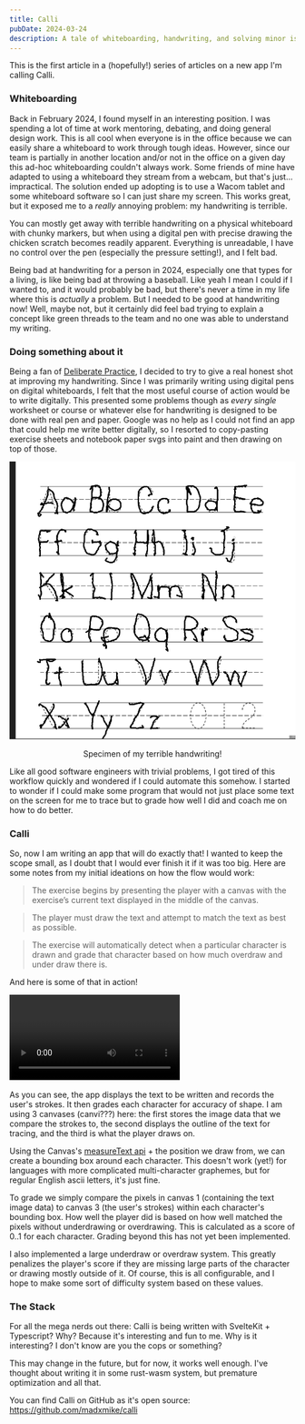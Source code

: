 ```yaml
---
title: Calli
pubDate: 2024-03-24
description: A tale of whiteboarding, handwriting, and solving minor issues with 6 month projects
---
```


This is the first article in a (hopefully!) series of articles on a new app I'm calling Calli.

### Whiteboarding

Back in February 2024, I found myself in an interesting position. I was spending a lot of time at work mentoring, debating, and doing general design work. This is all cool when everyone is in the office because we can easily share a whiteboard to work through tough ideas. However, since our team is partially in another location and/or not in the office on a given day this ad-hoc whiteboarding couldn't always work. Some friends of mine have adapted to using a whiteboard they stream from a webcam, but that's just... impractical. The solution ended up adopting is to use a Wacom tablet and some whiteboard software so I can just share my screen. This works great, but it exposed me to a _really_ annoying problem: my handwriting is terrible.

You can mostly get away with terrible handwriting on a physical whiteboard with chunky markers, but when using a digital pen with precise drawing the chicken scratch becomes readily apparent. Everything is unreadable, I have no control over the pen (especially the pressure setting!), and I felt bad.

Being bad at handwriting for a person in 2024, especially one that types for a living, is like being bad at throwing a baseball. Like yeah I mean I could if I wanted to, and it would probably be bad, but there's never a time in my life where this is _actually_ a problem. But I needed to be good at handwriting now! Well, maybe not, but it certainly did feel bad trying to explain a concept like green threads to the team and no one was able to understand my writing.

### Doing something about it

Being a fan of [Deliberate Practice](https://a.co/d/9wDZkgV), I decided to try to give a real honest shot at improving my handwriting. Since I was primarily writing using digital pens on digital whiteboards, I felt that the most useful course of action would be to write digitally. This presented some problems though as _every_ _single_ worksheet or course or whatever else for handwriting is designed to be done with real pen and paper. Google was no help as I could not find an app that could help me write better digitally, so I resorted to copy-pasting exercise sheets and notebook paper svgs into paint and then drawing on top of those.

![A photo of some handwriting exercises I did.](../../assets/handwriting.png)

<center>Specimen of my terrible handwriting!</center>

Like all good software engineers with trivial problems, I got tired of this workflow quickly and wondered if I could automate this somehow. I started to wonder if I could make some program that would not just place some text on the screen for me to trace but to grade how well I did and coach me on how to do better.

### Calli

So, now I am writing an app that will do exactly that! I wanted to keep the scope small, as I doubt that I would ever finish it if it was too big. Here are some notes from my initial ideations on how the flow would work:

> The exercise begins by presenting the player with a canvas with the exercise’s current text displayed in the middle of the canvas.

> The player must draw the text and attempt to match the text as best as possible.

> The exercise will automatically detect when a particular character is drawn and grade that character based on how much overdraw and under draw there is.

And here is some of that in action!

<video controls src="/public/calli_first_demo.mp4" title="Video of first working pieces of Calli"></video>

As you can see, the app displays the text to be written and records the user's strokes. It then grades each character for accuracy of shape. I am using 3 canvases (canvi???) here: the first stores the image data that we compare the strokes to, the second displays the outline of the text for tracing, and the third is what the player draws on.

Using the Canvas's [measureText api](https://developer.mozilla.org/en-US/docs/Web/API/CanvasRenderingContext2D/measureText) + the position we draw from, we can create a bounding box around each character. This doesn't work (yet!) for languages with more complicated multi-character graphemes, but for regular English ascii letters, it's just fine.

To grade we simply compare the pixels in canvas 1 (containing the text image data) to canvas 3 (the user's strokes) within each character's bounding box. How well the player did is based on how well matched the pixels without underdrawing or overdrawing. This is calculated as a score of 0..1 for each character. Grading beyond this has not yet been implemented.

I also implemented a large underdraw or overdraw system. This greatly penalizes the player's score if they are missing large parts of the character or drawing mostly outside of it. Of course, this is all configurable, and I hope to make some sort of difficulty system based on these values.

### The Stack

For all the mega nerds out there: Calli is being written with SvelteKit + Typescript? Why? Because it's interesting and fun to me. Why is it interesting? I don't know are you the cops or something?

This may change in the future, but for now, it works well enough. I've thought about writing it in some rust-wasm system, but premature optimization and all that.

You can find Calli on GitHub as it's open source: https://github.com/madxmike/calli
